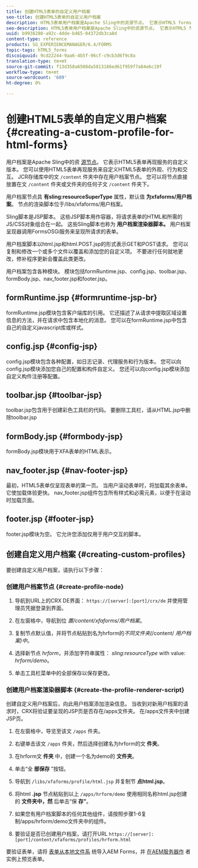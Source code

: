 ```yaml
---
title: 创建HTML5表单的自定义用户档案
seo-title: 创建HTML5表单的自定义用户档案
description: HTML5表单用户档案是Apache Sling中的资源节点。 它表示HTML5 forms Render服务的自定义版本。
seo-description: HTML5表单用户档案是Apache Sling中的资源节点。 它表示HTML5 forms Render服务的自定义版本。
uuid: b9938280-a92c-4dde-b465-04372db3ca8d
content-type: reference
products: SG_EXPERIENCEMANAGER/6.4/FORMS
topic-tags: hTML5_forms
discoiquuid: 9cd22244-9aa6-4b5f-96cf-c9cb3d6f9c8a
translation-type: tm+mt
source-git-commit: f13d358a6508da5813186ed61f959f7a84e6c19f
workflow-type: tm+mt
source-wordcount: '689'
ht-degree: 0%

---
```



# 创建HTML5表单的自定义用户档案 {#creating-a-custom-profile-for-html-forms}

用户档案是Apache Sling中的资 [源节点](https://sling.apache.org/)。 它表示HTML5表单再现服务的自定义版本。 您可以使用HTML5表单再现服务来自定义HTML5表单的外观、行为和交互。 JCR存储库中的文 `/content` 件夹中存在用户档案节点。 您可以将节点直接放置在文 `/content` 件夹或文件夹的任何子文 `/content` 件夹下。

用户档案节点具 **有sling:resourceSuperType** 属性，默认值 **为xfaforms/用户档案**。 节点的渲染脚本位于/libs/xfaforms/用户档案。

Sling脚本是JSP脚本。 这些JSP脚本用作容器，将请求表单的HTML和所需的JS/CSS对象组合在一起。 这些Sling脚本也称为 **用户档案渲染器脚本。** 用户档案呈现器调用FormsOSGi服务来呈现所请求的表单。

用户档案脚本以html.jsp和html.POST.jsp的形式表示GET和POST请求。 您可以复制和修改一个或多个文件以覆盖和添加您的自定义项。 不要进行任何就地更改，修补程序更新会覆盖此类更改。

用户档案包含各种模块。 模块包括formRuntime.jsp、config.jsp、toolbar.jsp、formBody.jsp、nav_footer.jsp和footer.jsp。

## formRuntime.jsp {#formruntime-jsp-br}

formRuntime.jsp模块包含客户端库的引用。 它还描述了从请求中提取区域设置信息的方法，并在请求中包含本地化的消息。 您可以在formRuntime.jsp中包含自己的自定义javascript库或样式。

## config.jsp {#config-jsp}

config.jsp模块包含各种配置，如日志记录、代理服务和行为版本。 您可以向config.jsp模块添加您自己的配置和构件自定义。 您还可以向config.jsp模块添加自定义构件注册等配置。

## toolbar.jsp {#toolbar-jsp}

toolbar.jsp包含用于创建彩色工具栏的代码。 要删除工具栏，请从HTML.jsp中删除toolbar.jsp

## formBody.jsp {#formbody-jsp}

formBody.jsp模块用于XFA表单的HTML表示。

## nav_footer.jsp {#nav-footer-jsp}

最初，HTML5表单仅呈现表单的第一页。 当用户滚动表单时，将加载其余表单。 它使加载体验更快。 nav_footer.jsp组件包含所有样式和必需元素，以便于在滚动时加载页面。

## footer.jsp {#footer-jsp}

footer.jsp模块为空。 它允许您添加仅用于用户交互的脚本。

## 创建自定义用户档案 {#creating-custom-profiles}

要创建自定义用户档案，请执行以下步骤：

### 创建用户档案节点 {#create-profile-node}

1. 导航到URL上的CRX DE界面： `https://[server]:[port]/crx/de` 并使用管理员凭据登录到界面。

1. 在左窗格中，导航到位 *置/content/xfaforms/用户档案*。

1. 复制节点默认值，并将节点粘贴到名为hrform的&#x200B;*不同文件夹(*/content/ *用户档案)中*。

1. 选择新节点 *hrform*，并添加字符串属性： *sling:resourceType* with value: *hrform/demo*。

1. 单击工具栏菜单中的全部保存以保存更改。

### 创建用户档案渲染器脚本 {#create-the-profile-renderer-script}

创建自定义用户档案后，向此用户档案添加渲染信息。 当收到对新用户档案的请求时，CRX将验证要呈现的JSP页是否存在/apps文件夹。 在/apps文件夹中创建JSP页。

1. 在左窗格中，导览至该文 `/apps` 件夹。
1. 右键单击该文 `/apps` 件夹，然后选择创建名为hrform的文 **件夹**。
1. 在hrform文 **件夹** 中，创建一个名为demo的 **文件夹**。
1. 单击“全 **部保存** ”按钮。
1. 导航到 `/libs/xfaforms/profile/html.jsp` 并复制节 **点html.jsp**。
1. 将html **.jsp** 节点粘贴到以上 `/apps/hrform/demo` 使用相同名称html.jsp创建的 **文件夹中，然** 后单击“保 **存”**。
1. 如果您有用户档案脚本的任何其他组件，请按照步骤1-6复制/apps/hrform/demo文件夹中的组件。

1. 要验证是否已创建用户档案，请打开URL `https://[server]:[port]/content/xfaforms/profiles/hrform.html`

要验证表单，请将 [表单从本地文件系](/help/forms/using/get-xdp-pdf-documents-aem.md) 统导入AEM Forms，并 [在AEM服务器作](/help/forms/using/previewing-forms.md) 者实例上预览表单。
